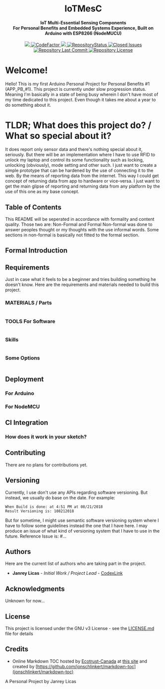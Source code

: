 <h1 align="center">IoTMesC</h1>
<h4 align="center">IoT Multi-Essential Sensing Components<br>
For Personal Benefits and Embedded Systems Experience, Built on Arduino with ESP8266 (NodeMUCU)</h4>
<p align="center">

<a href="https://github.com/CodexLink/IoTMesC/actions">
  <img src="https://github.com/CodexLink/IoTMesC/workflows/Sketch%20Build%20Worker/badge.svg">
</a>

<a href="https://www.codefactor.io/repository/github/codexlink/iotmesc">
  <img src="https://www.codefactor.io/repository/github/codexlink/iotmesc/badge" alt="CodeFactor"/>
</a>

<a href="https://www.codacy.com/app/CodexLink/IoTMesC?utm_source=github.com&amp;utm_medium=referral&amp;utm_content=CodexLink/IoTMesC&amp;utm_campaign=Badge_Grade">
  <img src="https://badgen.net/codacy/grade/d8efe2b67dac445d918e277601e801b8"/>
</a>
<a href="https://github.com/CodexLink/IoTMesC">
  <img src="https://badgen.net/github/status/CodexLink/IoTMesC" alt="RepositoryStatus">
</a>
<a href="https://github.com/CodexLink/IoTMesC">
  <img src="https://badgen.net/github/closed-issues/CodexLink/IoTMesC"alt="Closed Issues">
</a>
<a href="https://github.com/CodexLink/IoTMesC">
  <img src="https://badgen.net/github/last-commit/CodexLink/IoTMesC" alt="Repository Last Commit">
</a>
<a href="https://github.com/CodexLink/IoTMesC">
  <img src="https://badgen.net/github/license/CodexLink/IoTMesC" alt="Repository License">
</a>
</p>

# Welcome!
Hello! This is my first Arduino Personal Project for Personal Benefits #1 (APP_PB_#1). This project is currently under slow progression status. Meaning I'm basically in a state of being busy wherein I don't have most of my time dedicated to this project. Even though it takes me about a year to do something about it.


# TLDR; What does this project do? / What so special about it?
It does report only sensor data and there's nothing special about it, seriously. But there will be an implementation where I have to use RFID to unlock my laptop and control its some functionality such as locking, unlocking (obviously), mode setting and other such. I just want to create a simple prototype that can be hardened by the use of connecting it to the web. By the means of reporting data from the internet. This way I could get concept of returning data from app to hardware or vice-versa. I just want to get the main glipse of reporting and returning data from any platform by the use of this one as my base concept.

## Table of Contents

This README will be seperated in accordance with formality and content quality. Those two are: Non-Formal and Formal
Non-formal was done to answer peoples thought or my thoughts with the use informal words. Some sections in non-formal is basically not fitted to the formal section.


## Formal Introduction


## Requirements

Just in case what it feels to be a beginner and tries building something he doesn't know. Here are the requirements and materials needed to build this project.

### MATERIALS / Parts
```
```
### TOOLS For Software
```
```

### Skills
```
```

### Some Options
```
```

## Deployment

### For Arduino

### For NodeMCU


## CI Integration
### How does it work in your sketch?


## Contributing

There are no plans for contributions yet.

## Versioning

Currently, I use don't use any APIs regarding software versioning. But instead, we usually do base on the date. For example:
```
When Build is done: at 4:51 PM at 08/21/2018
Result Versioning is: 108212018
```
But for sometime, I might use semantic software versioning system where I have to follow some guidelines instead the one that I have here. I may produce an issue of what kind of versioning system that I have to use in the future. Reference Issue is: #...

## Authors

Here are the current list of authors who are taking part in the project.

* **Janrey Licas** - *Initial Work / Project Lead* - [CodexLink](https://github.com/CodexLink)

## Acknowledgments
Unknown for now...

## License

This project is licensed under the GNU v3 License - see the [LICENSE.md](https://github.com/CodexLink/IoTMesC/blob/master/README.md) file for details



## Credits
- Online Markdown TOC hosted by [Ecotrust-Canada](https://github.com/Ecotrust-Canada/markdown-toc) at [this site](https://ecotrust-canada.github.io/markdown-toc/) and created by [https://github.com/jonschlinkert/markdown-toc](jonschlinkert/markdown-toc)



A Personal Project by Janrey Licas